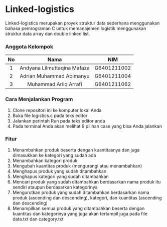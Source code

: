 # Linked-logistics
Linked-logistics merupakan proyek struktur data sederhana menggunakan bahasa pemrograman C untuk memanajemen logistik menggunakan struktur data array dan double linked list.
### Anggota Kelompok
| No | Nama  | NIM |
| :---: | :----: | :----------: |
| 1 | Andyana Lilmuttaqina Mafaza | G6401211002 |
| 2 | Adrian Muhammad Abimanyu | G6401211004 |
| 3 | Muhammad Ariiq Arrafi | G6401211062 |
### Cara Menjalankan Program
1. Clone repositori ini ke komputer lokal Anda
2. Buka file logistics.c pada teks editor
3. Jalankan perintah Run pada teks editor anda
4. Pada terminal Anda akan melihat 9 pilihan case yang bisa Anda jalankan
### Fitur
1. Menambahkan produk beserta dengan kuantitasnya dan juga dimasukkan ke kategori yang sudah ada
2. Menambahkan kategori produk
3. Mengubah kuantitas produk (mengurangi atau menambahkan)
4. Menghapus produk yang sudah ditambahkan
5. Menghapus kategori yang sudah ditambahkan
6. Mencari produk yang sudah ditambahkan berdasarkan nama produk itu sendiri ataupun berdasarkan kategorinya
7. Mengurutkan produk yang sudah ditambahkan berdasarkan nama produk (ascending dan descending), kategori, dan kuantitas (ascending dan descending)
8. Menampilkan semua produk yang ditambahkan beserta dengan kuantitas dan kategorinya yang juga akan tertampil juga pada file data.txt dan category.txt
